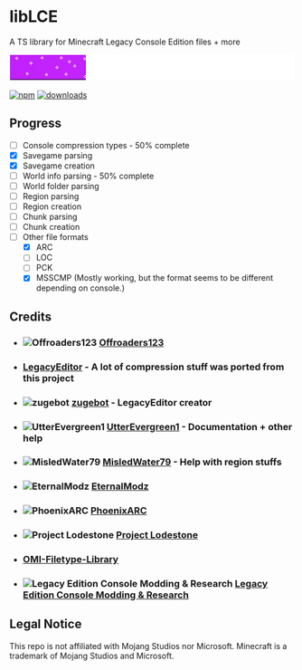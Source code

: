 # libLCE

A TS library for Minecraft Legacy Console Edition files + more 

![Progress](/assets/cur_progress.png)

[![npm](https://img.shields.io/npm/v/liblce.svg)](https://www.npmjs.com/package/liblce)
[![downloads](https://img.shields.io/npm/dm/liblce.svg)](https://www.npmjs.com/package/liblce)

## Progress

- [ ] Console compression types - 50% complete
- [x] Savegame parsing
- [x] Savegame creation
- [ ] World info parsing - 50% complete
- [ ] World folder parsing
- [ ] Region parsing
- [ ] Region creation
- [ ] Chunk parsing
- [ ] Chunk creation
- [ ] Other file formats
  - [x] ARC
  - [ ] LOC
  - [ ] PCK
  - [x] MSSCMP (Mostly working, but the format seems to be different depending on console.)
  
## Credits

- ### ![Offroaders123](https://avatars.githubusercontent.com/Offroaders123?size=32) [Offroaders123](https://github.com/offroaders123)
- ### [LegacyEditor](https://github.com/zugebot/LegacyEditor) - A lot of compression stuff was ported from this project
- ### ![zugebot](https://avatars.githubusercontent.com/zugebot?size=32) [zugebot](https://github.com/zugebot) - LegacyEditor creator
- ### ![UtterEvergreen1](https://avatars.githubusercontent.com/UtterEvergreen1?size=32) [UtterEvergreen1](https://github.com/UtterEvergreen1) - Documentation + other help
- ### ![MisledWater79](https://avatars.githubusercontent.com/MisledWater79?size=32) [MisledWater79](https://github.com/MisledWater79)  - Help with region stuffs
- ### ![EternalModz](https://avatars.githubusercontent.com/EternalModz?size=32) [EternalModz](https://github.com/EternalModz)
- ### ![PhoenixARC](https://avatars.githubusercontent.com/PhoenixARC?size=32) [PhoenixARC](https://github.com/PhoenixARC)
- ### ![Project Lodestone](https://avatars.githubusercontent.com/Team-Lodestone?size=32) [Project Lodestone](https://github.com/Team-Lodestone)
- ### [OMI-Filetype-Library](https://github.com/PhoenixARC/OMI-Filetype-Library)
- ### ![Legacy Edition Console Modding & Research](https://cdn.discordapp.com/icons/806988877687423027/e7227fff932e7d32d6ff027461d92808.png?size=32&quality=lossless) [Legacy Edition Console Modding & Research](https://discord.gg/WGJDybEWJF)

## Legal Notice

This repo is not affiliated with Mojang Studios nor Microsoft. Minecraft is a trademark of Mojang Studios and Microsoft.
